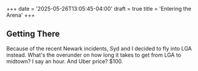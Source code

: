 +++
date = '2025-05-26T13:05:45-04:00'
draft = true
title = 'Entering the Arena'
+++

## Getting There
Because of the recent Newark incidents, Syd and I decided to fly into LGA instead. What's the overunder on how long it takes to get from LGA to midtown? I say an hour. And Uber price? $100. 
